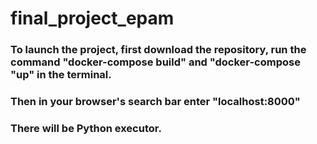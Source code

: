 # final_project_epam

### To launch the project, first download the repository, run the command "docker-compose build" and "docker-compose "up" in the terminal.
### Then in your browser's search bar enter "localhost:8000" 
### There will be Python executor.
